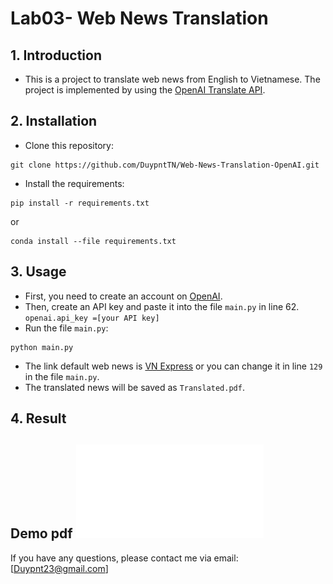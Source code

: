 # Lab03- Web News Translation

## 1. Introduction

- This is a project to translate web news from English to Vietnamese. The project is implemented by using the [OpenAI Translate API](https://platform.openai.com/account/api-keys).

## 2. Installation

- Clone this repository:

```
git clone https://github.com/DuypntTN/Web-News-Translation-OpenAI.git
```

- Install the requirements:

```
pip install -r requirements.txt
```

or

```
conda install --file requirements.txt
```

## 3. Usage

- First, you need to create an account on [OpenAI](https://beta.openai.com/).
- Then, create an API key and paste it into the file `main.py` in line 62. `openai.api_key =[your API key]`
- Run the file `main.py`:

```
python main.py
```

- The link default web news is [VN Express](https://vnexpress.net/) or you can change it in line `129` in the file `main.py`.
- The translated news will be saved as `Translated.pdf`.

## 4. Result

Demo pdf
![Demo](./Translated.pdf)
---

If you have any questions, please contact me via email: [Duypnt23@gmail.com]
